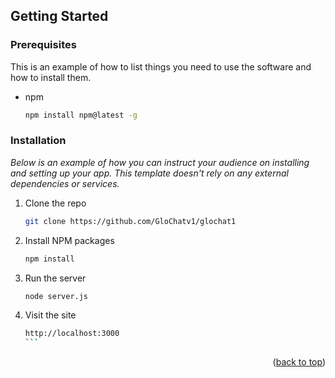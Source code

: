 <!-- GETTING STARTED -->
## Getting Started

### Prerequisites

This is an example of how to list things you need to use the software and how to install them.
* npm
  ```sh
  npm install npm@latest -g
  ```

### Installation

_Below is an example of how you can instruct your audience on installing and setting up your app. This template doesn't rely on any external dependencies or services._

1. Clone the repo
   ```sh
   git clone https://github.com/GloChatv1/glochat1
   ```
3. Install NPM packages
   ```sh
   npm install
   ```
4. Run the server
   ```sh
   node server.js
   ```
5. Visit the site
   ````sh
   http://localhost:3000
   ```

<p align="right">(<a href="#readme-top">back to top</a>)</p>
